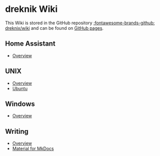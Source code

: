 # dreknik Wiki

This Wiki is stored in the GitHub repository
[:fontawesome-brands-github: dreknix/wiki](https://github.com/dreknix/wiki/) and
can be found on [GitHub pages](https://dreknix.github.io/wiki/).

## Home Assistant

* [Overview](ha/index.md)

## UNIX

* [Overview](unix/index.md)
* [Ubuntu](unix/ubuntu/index.md)

## Windows

* [Overview](windows/index.md)

## Writing

* [Overview](writing/index.md)
* [Material for MkDocs](writing/mkdocs/index.md)
